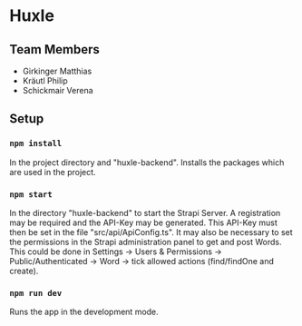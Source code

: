 # Huxle

## Team Members
* Girkinger Matthias
* Kräutl Philip
* Schickmair Verena


## Setup

### `npm install`
In the project directory and "huxle-backend".
Installs the packages which are used in the project.

### `npm start`
In the directory "huxle-backend" to start the Strapi Server.
A registration may be required and the API-Key may be generated. This API-Key must then be set in the file "src/api/ApiConfig.ts".
It may also be necessary to set the permissions in the Strapi administration panel to get and post Words. This could be done in Settings -> Users & Permissions -> Public/Authenticated -> Word -> tick allowed actions (find/findOne and create).

### `npm run dev`
Runs the app in the development mode.
